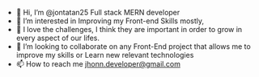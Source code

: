 - 👋 Hi, I’m @jontatan25 Full stack MERN developer 
- 👀 I’m interested in Improving my Front-end Skills mostly,
- 🌱 I love the challenges, I think they are important in order to grow in every aspect of our lifes.
- 💞️ I’m looking to collaborate on any Front-End project that allows me to improve my skills or Learn new relevant technologies
- 📫 How to reach me  jhonn.developer@gmail.com 

<!---
jontatan25/jontatan25 is a ✨ special ✨ repository because its `README.md` (this file) appears on your GitHub profile.
You can click the Preview link to take a look at your changes.
--->

